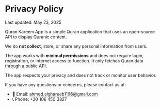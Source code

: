 # Privacy Policy

Last updated: May 23, 2025

Quran Kareem App is a simple Quran application that uses an open-source API to display Quranic content.

We do **not collect**, store, or share any personal information from users.

The app works with **minimal permissions** and does not require login, registration, or internet access to function. It only fetches Quran data through a public API.

The app respects your privacy and does not track or monitor user behavior.

If you have any questions or concerns, please contact us at:

- 📧 Email: ahmed.elghareeb1166@gmail.com  
- 📞 Phone: +20 106 450 3827
